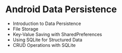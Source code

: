 # Android Data Persistence
- Introduction to Data Persistence 
- File Storage 
- Key-Value Saving with SharedPreferences 
- Using SQLite for Structured Data 
- CRUD Operations with SQLite 

